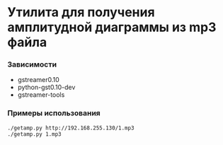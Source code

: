 # Утилита для получения амплитудной диаграммы из mp3 файла

<h3>Зависимости</h3>

* gstreamer0.10
* python-gst0.10-dev
* gstreamer-tools

<h3>Примеры использования</h3>

```
./getamp.py http://192.168.255.130/1.mp3
./getamp.py 1.mp3
```
